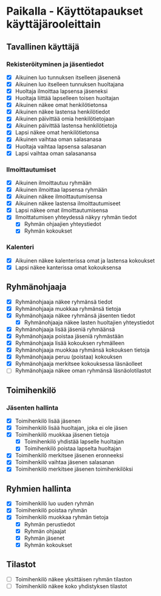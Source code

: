 # Paikalla - Käyttötapaukset käyttäjärooleittain

## Tavallinen käyttäjä

### Rekisteröityminen ja jäsentiedot

- [x] Aikuinen luo tunnuksen itselleen jäsenenä
- [x] Aikuinen luo itselleen tunnuksen huoltajana
- [x] Huoltaja ilmoittaa lapsensa jäseneksi
- [x] Huoltaja liittää lapselleen toisen huoltajan
- [x] Aikuinen näkee omat henkilötietonsa
- [x] Aikuinen näkee lastensa henkilötiedot
- [x] Aikuinen päivittää omia henkilötietojaan
- [x] Aikuinen päivittää lastensa henkilötietoja
- [x] Lapsi näkee omat henkilötietonsa
- [x] Aikuinen vaihtaa oman salasanasa
- [x] Huoltaja vaihtaa lapsensa salasanan
- [x] Lapsi vaihtaa oman salasanansa

### Ilmoittautumiset

- [x] Aikuinen ilmoittautuu ryhmään
- [x] Aikuinen ilmoittaa lapsensa ryhmään
- [x] Aikuinen näkee ilmoittautumisensa
- [x] Aikuinen näkee lastensa ilmoittautumiseet
- [x] Lapsi näkee omat ilmoittautumisensa
- [x] Ilmoittatumisen yhteydessä näkyy ryhmän tiedot
  - [x] Ryhmän ohjaajien yhteystiedot
  - [x] Ryhmän kokoukset

### Kalenteri

- [x] Aikuinen näkee kalenterissa omat ja lastensa kokoukset
- [x] Lapsi näkee kanterissa omat kokouksensa

## Ryhmänohjaaja

- [x] Ryhmänohjaaja näkee ryhmänsä tiedot
- [x] Ryhmänohjaaja muokkaa ryhmänsä tietoja
- [x] Ryhmänohjaaja näkee ryhmänsä jäsenten tiedot
  - [x] Ryhmänohjaaja näkee lasten huoltajien yhteystiedot
- [x] Ryhmänohjaaja lisää jäseniä ryhmäänsä
- [x] Ryhmänohjaaja poistaa jäseniä ryhmästään
- [x] Ryhmänohjaaja lisää kokouksen ryhmälleen
- [x] Ryhmänohjaaja muokkaa ryhmänsä kokouksen tietoja
- [x] Ryhmänohjaaja peruu (poistaa) kokouksen  
- [x] Ryhmänohjaaja merkitsee kokouksessa läsnäolleet
- [ ] Ryhmänohjaaja näkee oman ryhmänsä läsnäolotilastot

## Toimihenkilö

### Jäsenten hallinta

- [x] Toimihenkilö lisää jäsenen
- [x] Toimihenkilö lisää huoltajan, joka ei ole jäsen
- [x] Toimihenkilö muokkaa jäsenen tietoja
  - [x] Toimihenkilö yhdistää lapselle huoltajan
  - [x] Toimihenkilö poistaa lapselta huoltajan
- [x] Toimihenkilö merkitsee jäsenen eronneeksi
- [x] Toimihenkilö vaihtaa jäsenen salasanan
- [x] Toimihenkilö merkitsee jäsenen toimihenkilöksi

## Ryhmien hallinta
- [x] Toimihenkilö luo uuden ryhmän
- [x] Toimihenkilö poistaa ryhmän
- [x] Toimihenkilö muokkaa ryhmän tietoja
  - [x] Ryhmän perustiedot
  - [x] Ryhmän ohjaajat
  - [x] Ryhmän jäsenet
  - [x] Ryhmän kokoukset

## Tilastot
- [ ] Toimihenkilö näkee yksittäisen ryhmän tilaston
- [ ] Toimihenkilö näkee koko yhdistyksen tilastot
